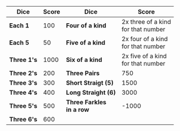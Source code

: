 
| Dice                | Score | Dice                             | Score                                     |
| ----------          | ----  |--------------------------------- | ----------------------------------------  |
| **Each 1**          | 100   | **Four of a kind**               | 2x three of a kind <br/> for that number |
| **Each 5**          | 50    | **Five of a kind**               | 2x four of a kind <br/> for that number  |
| **Three 1's**       | 1000  | **Six of a kind**                | 2x five of a kind <br/> for that number  |
| **Three 2's**       | 200   | **Three Pairs**                  | 750                                       |
| **Three 3's**       | 300   | **Short Straigt (5)**            | 1500                                      |
| **Three 4's**       | 400   | **Long Straight (6)**            | 3000                                      |
| **Three 5's**       | 500   | **Three Farkles <br/> in a row** | -1000                                     |
| **Three 6's**       | 600   |